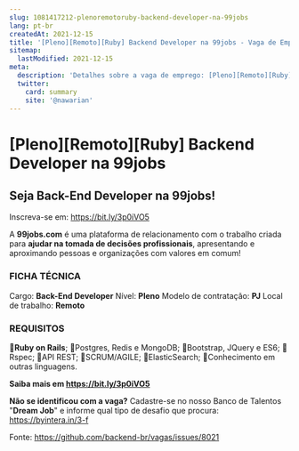 ```yaml
---
slug: 1081417212-plenoremotoruby-backend-developer-na-99jobs
lang: pt-br
createdAt: 2021-12-15
title: '[Pleno][Remoto][Ruby] Backend Developer na 99jobs - Vaga de Emprego'
sitemap:
  lastModified: 2021-12-15
meta:
  description: 'Detalhes sobre a vaga de emprego: [Pleno][Remoto][Ruby] Backend Developer na 99jobs'
  twitter:
    card: summary
    site: '@nawarian'
---
```


# [Pleno][Remoto][Ruby] Backend Developer na 99jobs

## **Seja Back-End Developer na 99jobs!**
Inscreva-se em: https://bit.ly/3p0iVO5

A **99jobs.com** é uma plataforma de relacionamento com o trabalho criada para **ajudar na tomada de decisões profissionais**, apresentando e aproximando pessoas e organizações com valores em comum!


### **FICHA TÉCNICA**
Cargo: **Back-End Developer**
Nível: **Pleno**
Modelo de contratação: **PJ**
Local de trabalho: **Remoto**

### **REQUISITOS**
📌**Ruby on Rails**;
📌Postgres, Redis e MongoDB;
📌Bootstrap, JQuery e ES6;
📌Rspec;
📌API REST;
📌SCRUM/AGILE;
📌ElasticSearch;
📌Conhecimento em outras linguagens.

**Saiba mais em https://bit.ly/3p0iVO5**

**Não se identificou com a vaga?**
Cadastre-se no nosso Banco de Talentos "**Dream Job**" e informe qual tipo de desafio que procura: https://byintera.in/3-f

Fonte: https://github.com/backend-br/vagas/issues/8021
